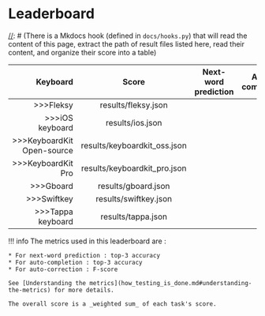 # Leaderboard

[//]: # (A bit of explanation is required for this page)
[//]: # (There is a Mkdocs hook (defined in `docs/hooks.py`) that will read the content of this page, extract the path of result files listed here, read their content, and organize their score into a table)

| Keyboard | Score | Next-word prediction | Auto-completion | Auto-correction |
|---------:|:-----:|:--------------------:|:---------------:|:---------------:|
>>>Fleksy|results/fleksy.json
>>>iOS keyboard|results/ios.json
>>>KeyboardKit Open-source|results/keyboardkit_oss.json
>>>KeyboardKit Pro|results/keyboardkit_pro.json
>>>Gboard|results/gboard.json
>>>Swiftkey|results/swiftkey.json
>>>Tappa keyboard|results/tappa.json

!!! info
    The metrics used in this leaderboard are :

    * For next-word prediction : top-3 accuracy
    * For auto-completion : top-3 accuracy
    * For auto-correction : F-score

    See [Understanding the metrics](how_testing_is_done.md#understanding-the-metrics) for more details.

    The overall score is a _weighted sum_ of each task's score.
